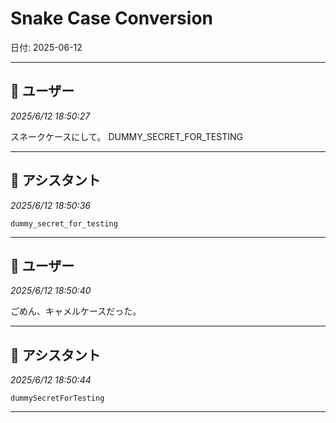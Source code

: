 # Snake Case Conversion

日付: 2025-06-12

---

## 👤 ユーザー
*2025/6/12 18:50:27*

スネークケースにして。 
DUMMY_SECRET_FOR_TESTING

---

## 🤖 アシスタント
*2025/6/12 18:50:36*

`dummy_secret_for_testing`

---

## 👤 ユーザー
*2025/6/12 18:50:40*

ごめん、キャメルケースだった。

---

## 🤖 アシスタント
*2025/6/12 18:50:44*

`dummySecretForTesting`

---
